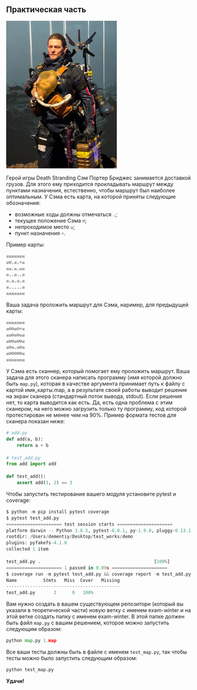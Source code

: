 ## Практическая часть
<img src="sam.jpg" alt="sam" width="300" />

Герой игры Death Stranding Сэм Портер Бриджес занимается доставкой грузов. Для этого ему приходится прокладывать маршрут между пунктами назначения, естественно, чтобы маршрут был наиболее оптимальным. У Сэма есть карта, на которой приняты следующие обозначения:

- возможные ходы должны отмечаться `.`;
- текущее положение Сэма `☺`;
- непроходимое место `☒`;
- пункт назначения `☼`.

Пример карты:

```python
☒☒☒☒☒☒☒
☒☺.☒.☼☒
☒☒.☒.☒☒
☒..☒..☒
☒.☒.☒.☒
☒.....☒
☒☒☒☒☒☒☒
```

Ваша задача проложить маршрут для Сэма, наример, для предыдущей карты:

```python
☒☒☒☒☒☒☒
☒☺☺☒☺☼☒
☒☒☺☒☺☒☒
☒☺☺☒☺☺☒
☒☺☒.☒☺☒
☒☺☺☺☺☺☒
☒☒☒☒☒☒☒
```

У Сэма есть сканнер, который помогает ему проложить маршрут. Ваша задача для этого сканера написать программу (имя которой должно быть `map.py`), которая в качестве аргумента принимает путь к файлу с картой имя\_карты.map, а в результате своей работы выводит решение на экран сканера (стандартный поток вывода, stdout). Если решения нет, то карта выводится как есть. Да, есть одна проблема с этим сканером, на него можно загрузить только ту программу, код которой протестирован не менее чем на 90%. Пример формата тестов для сканера показан ниже:

```python
# add.py
def add(a, b):
    return a + b

# test_add.py
from add import add

def test_add():
    assert add(1, 2) == 3
```

Чтобы запустить тестирование вашего модуля установите pytest и coverage:

```python
$ python -m pip install pytest coverage
$ pytest test_add.py
===================== test session starts =====================
platform darwin -- Python 3.8.5, pytest-6.0.1, py-1.9.0, pluggy-0.13.1
rootdir: /Users/dementiy/Desktop/test_works/demo
plugins: pyfakefs-4.1.0
collected 1 item                                                                                              

test_add.py .                                           [100%]
===================== 1 passed in 0.09s =====================
$ coverage run -m pytest test_add.py && coverage report -m test_add.py 
Name          Stmts   Miss  Cover   Missing
-------------------------------------------
test_add.py       3      0   100%
```

Вам нужно создать в вашем существующем репозитори (который вы указали в теоретической части) новую ветку с именем exam-winter и на этой ветке создать папку с именем exam-winter. В этой папке должен быть файл `map.py` с вашим решением, которое можно запустить следующим образом:

```python
python map.py 1.map
```

Все ваши тесты должны быть в файле с именем `test_map.py`, так чтобы тесты можно было запустить следующим образом:

```python
python test_map.py
```

**Удачи!**
